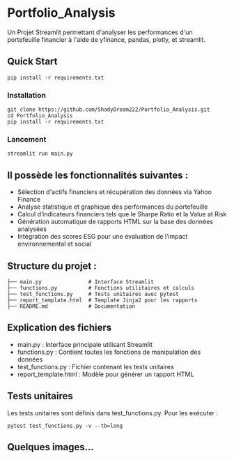 # Portfolio_Analysis

Un Projet Streamlit permettant d'analyser les performances d'un portefeuille financier à l'aide de yfinance, pandas,  plotly, et streamlit. 

##  Quick Start 

`pip install -r requirements.txt`

### Installation

```
git clone https://github.com/ShadyDream222/Portfolio_Analysis.git
cd Portfolio_Analysis
pip install -r requirements.txt
```

### Lancement 

`streamlit run main.py`

## Il possède les fonctionnalités suivantes :

- Sélection d'actifs financiers et récupération des données via Yahoo Finance
- Analyse statistique et graphique des performances du portefeuille
- Calcul d’indicateurs financiers tels que le Sharpe Ratio et la Value at Risk
- Génération automatique de rapports HTML sur la base des données analysées
- Intégration des scores ESG pour une évaluation de l’impact environnemental et social


## Structure du projet : 

```
├── main.py               # Interface Streamlit
├── functions.py          # Fonctions utilitaires et calculs
├── test_functions.py     # Tests unitaires avec pytest
├── report_template.html  # Template Jinja2 pour les rapports
├── README.md             # Documentation
```

## Explication des fichiers

* main.py : Interface principale utilisant Streamlit
* functions.py : Contient toutes les fonctions de manipulation des données
* test_functions.py : Fichier contenant les tests unitaires
* report_template.html : Modèle pour générer un rapport HTML

## Tests unitaires

Les tests unitaires sont définis dans test_functions.py. Pour les exécuter :

`pytest test_functions.py -v --tb=long`

## Quelques images...
